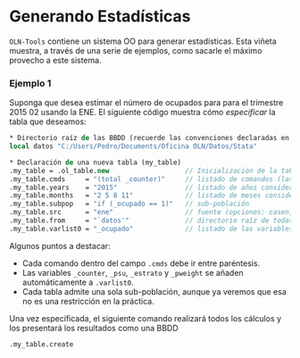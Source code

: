 Generando Estadísticas
======================

``OLN-Tools`` contiene un sistema OO para generar estadísticas. Esta viñeta muestra, a través de una serie de ejemplos, como sacarle el máximo provecho a este sistema.

### Ejemplo 1

Suponga que desea estimar el número de ocupados para para el trimestre 2015 02 usando la ENE. El siguiente código muestra cómo *especificar* la tabla que deseamos:

```stata
* Directorio raíz de las BBDD (recuerde las convenciones declaradas en README.md)
local datos "C:/Users/Pedro/Documents/Oficina OLN/Datos/Stata"

* Declaración de una nueva tabla (my_table)
.my_table = .ol_table.new                   // Inicialización de la tabla
.my_table.cmds     = "(total _counter)"     // listado de comandos (las opciones se capturan en otros campos)
.my_table.years    = "2015"                 // listado de años considerados
.my_table.months   = "2 5 8 11"             // listado de meses considerados
.my_table.subpop   = "if (_ocupado == 1)"   // sub-población
.my_table.src      = "ene"                  // fuente (opciones: casen, ene, esi, pib, sii)
.my_table.from     = "`datos'"              // directorio raíz de todas las bbdd
.my_table.varlist0 = "_ocupado"             // listado de las variables consideradas para esta tabla
```
Algunos puntos a destacar:
* Cada comando dentro del campo ``.cmds`` debe ir entre paréntesis. 
* Las variables ``_counter``, ``_psu``, ``_estrato`` y ``_pweight`` se añaden automáticamente a ``.varlist0``.
* Cada tabla admite una sola sub-población, aunque ya veremos que esa no es una restricción en la práctica.

Una vez especificada, el siguiente comando realizará todos los cálculos y los presentará los resultados como una BBDD
```
.my_table.create
```

